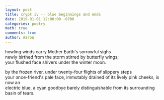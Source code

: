 ```yaml
---
layout: post
title: crypt iv -- blue beginnings and ends
date: 2019-01-01 12:00:00 -0700
categories: poetry 
math: true
comments: true
author: Aaron
---
```


howling winds carry Mother Earth's sorrowful sighs  
newly birthed from the storm stirred by butterfly wings;  
your flushed face shivers under the winter moon.

by the frozen river, under twenty-four flights of slippery steps  
your once-friend's pale face, immutably drained of its lively pink cheeks, is now an  
electric blue, a cyan goodbye barely distinguishable from its surrounding basin of tears.